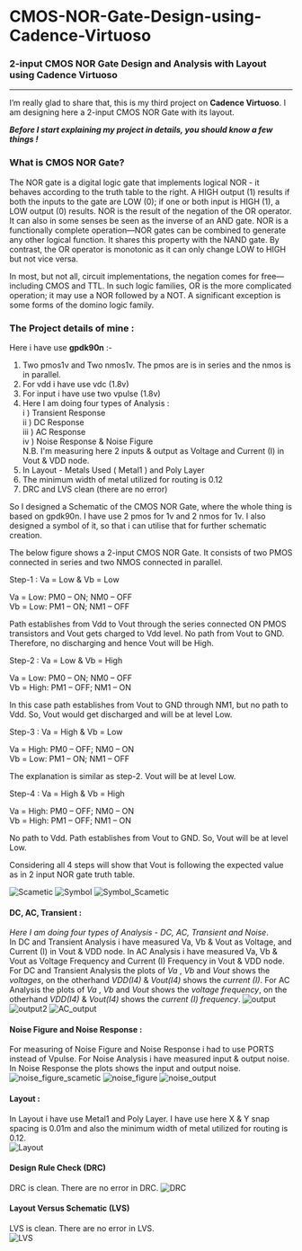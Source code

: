 # CMOS-NOR-Gate-Design-using-Cadence-Virtuoso
### 2-input CMOS NOR Gate Design and Analysis with Layout using Cadence Virtuoso

---
<!-- Cadence Project (Transient, DC, AC & Noise Response With Layout) -->

I’m really glad to share that, this is my third project on __Cadence Virtuoso__. I am designing here a 2-input CMOS NOR Gate with its layout.

___Before I start explaining my project in details, you should know a few things !___     

### What is CMOS NOR Gate?  
The NOR gate is a digital logic gate that implements logical NOR - it behaves according to the truth table to the right. A HIGH output (1) results if both the inputs to the gate are LOW (0); if one or both input is HIGH (1), a LOW output (0) results. NOR is the result of the negation of the OR operator. It can also in some senses be seen as the inverse of an AND gate. NOR is a functionally complete operation—NOR gates can be combined to generate any other logical function. It shares this property with the NAND gate. By contrast, the OR operator is monotonic as it can only change LOW to HIGH but not vice versa.

In most, but not all, circuit implementations, the negation comes for free—including CMOS and TTL. In such logic families, OR is the more complicated operation; it may use a NOR followed by a NOT. A significant exception is some forms of the domino logic family.

### The Project details of mine :
Here i have use __gpdk90n__ :-
1. Two pmos1v and Two nmos1v. The pmos are is in series and the nmos is in parallel.
2. For vdd i have use vdc (1.8v)
3. For input i have use two vpulse (1.8v)
4. Here I am doing four types of Analysis :  
    i ) Transient Response  
    ii ) DC Response  
    iii ) AC Response  
    iv ) Noise Response & Noise Figure  
    N.B. I'm measuring here 2 inputs & output as Voltage and Current (I) in Vout & VDD node.
5. In Layout - Metals Used ( Metal1 ) and Poly Layer
6. The minimum width of metal utilized for routing is 0.12
7. DRC and LVS clean (there are no error)

So I designed a Schematic of the CMOS NOR Gate, where the whole thing is based on gpdk90n. I have use 2 pmos for 1v and 2 nmos for 1v. I also designed a symbol of it, so that i can utilise that for further schematic creation.  

The below figure shows a 2-input CMOS NOR Gate. It consists of two PMOS connected in series and two NMOS connected in parallel.

Step-1 : Va = Low & Vb = Low

Va = Low: PM0 – ON; NM0 – OFF  
Vb = Low: PM1 – ON; NM1 – OFF

Path establishes from Vdd to Vout through the series connected ON PMOS transistors and Vout gets charged to Vdd level. No path from Vout to GND. Therefore, no discharging and hence Vout will be High.

Step-2 : Va = Low & Vb = High

Va = Low: PM0 – ON; NM0 – OFF  
Vb = High: PM1 – OFF; NM1 – ON

In this case path establishes from Vout to GND through NM1, but no path to Vdd. So, Vout would get discharged and will be at level Low.

Step-3 : Va = High & Vb = Low

Va = High: PM0 – OFF; NM0 – ON  
Vb = Low: PM1 – ON; NM1 – OFF

The explanation is similar as step-2. Vout will be at level Low.

Step-4 : Va = High & Vb = High

Va = High: PM0 – OFF; NM0 – ON  
Vb = High: PM1 – OFF; NM1 – ON

No path to Vdd. Path establishes from Vout to GND. So, Vout will be at level Low.

Considering all 4 steps will show that Vout is following the expected value as in 2 input NOR gate truth table.

![Scametic](https://github.com/wreasin/CMOS-NOR-Gate-Design-using-Cadence-Virtuoso/blob/main/image/Scametic.PNG?raw=true) 
![Symbol](https://github.com/wreasin/CMOS-NOR-Gate-Design-using-Cadence-Virtuoso/blob/main/image/Symbol.PNG?raw=true)
![Symbol_Scametic](https://github.com/wreasin/CMOS-NOR-Gate-Design-using-Cadence-Virtuoso/blob/main/image/Symbol_Scametic.PNG?raw=true)

#### DC, AC, Transient :
_Here I am doing four types of Analysis - DC, AC, Transient and Noise_.  
In DC and Transient Analysis i have measured Va, Vb & Vout as Voltage, and Current (I) in Vout & VDD node. In AC Analysis i have measured Va, Vb & Vout as Voltage Frequency and Current (I) Frequency in Vout & VDD node. For DC and Transient Analysis the plots of _Va_ , _Vb_ and _Vout_ shows the _voltages_, on the otherhand _VDD(I4)_ & _Vout(I4)_ shows the _current (I)_. For AC Analysis the plots of _Va_ , _Vb_ and _Vout_ shows the _voltage frequency_, on the otherhand _VDD(I4)_ & _Vout(I4)_ shows the _current (I) frequency_. 
![output](https://github.com/wreasin/CMOS-NOR-Gate-Design-using-Cadence-Virtuoso/blob/main/image/Output.PNG?raw=true)
![output2](https://github.com/wreasin/CMOS-NOR-Gate-Design-using-Cadence-Virtuoso/blob/main/image/Output_2.PNG?raw=true)
![AC_output](https://github.com/wreasin/CMOS-NOR-Gate-Design-using-Cadence-Virtuoso/blob/main/image/AC_Output.PNG?raw=true)
  

#### Noise Figure and Noise Response :  
For measuring of Noise Figure and Noise Response i had to use PORTS instead of Vpulse. For Noise Analysis i have measured input & output noise. In Noise Response the plots shows the input and output noise.  
![noise_figure_scametic](https://github.com/wreasin/CMOS-NOR-Gate-Design-using-Cadence-Virtuoso/blob/main/image/NF_scametic.PNG?raw=true)
![noise_figure](https://github.com/wreasin/CMOS-NOR-Gate-Design-using-Cadence-Virtuoso/blob/main/image/Noise%20Figure_Output.PNG?raw=true)
![noise_output](https://github.com/wreasin/CMOS-NOR-Gate-Design-using-Cadence-Virtuoso/blob/main/image/Noise%20Analysis%20(IN,%20OUT).PNG?raw=true)

#### Layout :
In Layout i have use  Metal1 and Poly Layer. I have use here X & Y snap spacing is 0.01m and also the minimum width of metal utilized for routing is 0.12.  
![Layout](https://github.com/wreasin/CMOS-NOR-Gate-Design-using-Cadence-Virtuoso/blob/main/image/Layout.PNG?raw=true)  

#### Design Rule Check (DRC)  
DRC is clean. There are no error in DRC.
![DRC](https://github.com/wreasin/CMOS-NOR-Gate-Design-using-Cadence-Virtuoso/blob/main/image/DRC%20Check.PNG?raw=true)  

#### Layout Versus Schematic (LVS)  
LVS is clean. There are no error in LVS.  
![LVS](https://github.com/wreasin/CMOS-NOR-Gate-Design-using-Cadence-Virtuoso/blob/main/image/LVS%20Check.jpg?raw=true)
